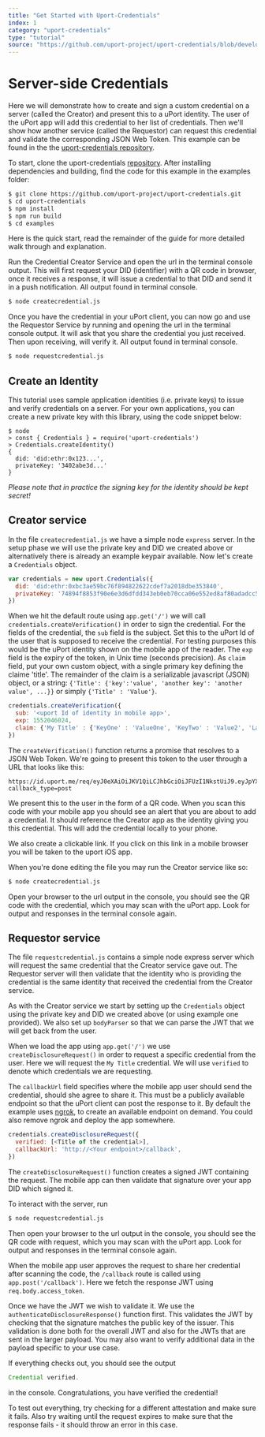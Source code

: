 ```yaml
---
title: "Get Started with Uport-Credentials"
index: 1
category: "uport-credentials"
type: "tutorial"
source: "https://github.com/uport-project/uport-credentials/blob/develop/docs/guides/tutorial.md"
---
```


# Server-side Credentials

Here we will demonstrate how to create and sign a custom credential on a server (called the Creator) and present this to a uPort identity. The user of the uPort app will add this credential to her list of credentials. Then we'll show how another service (called the Requestor) can request this credential and validate the corresponding JSON Web Token. This example can be found in the the [uport-credentials repository](github.com/uport-project/uport-credentials).

To start, clone the uport-credentials [repository](github.com/uport-project/uport-credentials). After installing dependencies and building, find the code for this example in the examples folder:

``` bash
$ git clone https://github.com/uport-project/uport-credentials.git
$ cd uport-credentials
$ npm install
$ npm run build
$ cd examples
```

Here is the quick start, read the remainder of the guide for more detailed walk through and explanation.

Run the Credential Creator Service and open the url in the terminal console output. This will first request your DID (identifier) with a QR code in browser, once it receives a response, it will issue a credential to that DID and send it in a push notification. All output found in terminal console.

``` bash
$ node createcredential.js
```

Once you have the credential in your uPort client, you can now go and use the Requestor Service by running and opening the url in the terminal console output. It will ask that you share the credential you just received. Then upon receiving, will verify it. All output found in terminal console.

``` bash
$ node requestcredential.js
```

## Create an Identity

This tutorial uses sample application identities (i.e. private keys) to issue and verify credentials on a server.  For your own applications, you can create a new private key with this library, using the code snippet below:

```
$ node
> const { Credentials } = require('uport-credentials')
> Credentials.createIdentity()
{
  did: 'did:ethr:0x123...',
  privateKey: '3402abe3d...'
}
```

*Please note that in practice the signing key for the identity should be kept secret!*

## Creator service

In the file `createcredential.js` we have a simple node `express` server. In the setup phase we will use the private key and DID we created above or alternatively there is already an example keypair available. Now let's create a `Credentials` object.

```js
var credentials = new uport.Credentials({
  did: 'did:ethr:0xbc3ae59bc76f894822622cdef7a2018dbe353840',
  privateKey: '74894f8853f90e6e3d6dfdd343eb0eb70cca06e552ed8af80adadcc573b35da3'
})
```

When we hit the default route using `app.get('/')` we will call `credentials.createVerification()` in order to sign the credential. For the fields of the credential, the `sub` field is the subject. Set this to the uPort Id of the user that is supposed to receive the credential. For testing purposes this would be the uPort identity shown on the mobile app of the reader. The `exp` field is the expiry of the token, in Unix time (seconds precision). As `claim` field, put your own custom object, with a single primary key defining the claime 'title'. The remainder of the claim is a serializable javascript (JSON) object, or a string: `{'Title': {'key':'value', 'another key': 'another value', ...}}` or simply `{'Title' : 'Value'}`.

```js
credentials.createVerification({
  sub: '<uport Id of identity in mobile app>',
  exp: 1552046024,
  claim: {'My Title' : {'KeyOne' : 'ValueOne', 'KeyTwo' : 'Value2', 'Last Key' : 'Last Value'}}
})
```

The `createVerification()` function returns a promise that resolves to a JSON Web Token. We're going to present this token to the user through a URL that looks like this:

```
https://id.uport.me/req/eyJ0eXAiOiJKV1QiLCJhbGciOiJFUzI1NkstUiJ9.eyJpYXQiOjE1MzgwNjMyNzIsImV4cCI6MTUzODA2Mzg3MiwidmVyaWZpZWQiOlsiTXkgVGl0bGUiXSwicGVybWlzc2lvbnMiOlsibm90aWZpY2F0aW9ucyJdLCJjYWxsYmFjayI6Imh0dHBzOi8vNDkwNDEyMjYubmdyb2suaW8vY2FsbGJhY2siLCJ0eXBlIjoic2hhcmVSZXEiLCJpc3MiOiJkaWQ6ZXRocjoweGJjM2FlNTliYzc2Zjg5NDgyMjYyMmNkZWY3YTIwMThkYmUzNTM4NDAifQ.5RMznAoaenqxYgycxuqKfuka1XfAHIDKMucnVLGEqs8qI1xmB_XTXGWb1Rw2EJhQtHBG9Br_0siIFAwRQvfoRgE?callback_type=post
```

We present this to the user in the form of a QR code. When you scan this code with your mobile app you should see an alert that you are about to add a credential. It should reference the Creator app as the identity giving you this credential. This will add the credential locally to your phone.

We also create a clickable link. If you click on this link in a mobile browser you will be taken to the uport iOS app.

When you're done editing the file you may run the Creator service like so:

```bash
$ node createcredential.js
```

Open your browser to the url output in the console, you should see the QR code with the credential, which you may scan with the uPort app. Look for output and responses in the terminal console again.

## Requestor service

The file `requestcredential.js` contains a simple node express server which will request the same credential that the Creator service gave out. The Requestor server will then validate that the identity who is providing the credential is the same identity that received the credential from the Creator service.

As with the Creator service we start by setting up the `Credentials` object using the private key and DID we created above (or using example one provided). We also set up `bodyParser` so that we can parse the JWT that we will get back from the user.

When we load the app using `app.get('/')` we use `createDisclosureRequest()` in order to request a specific credential from the user. Here we will request the `My Title` credential. We will use `verified` to denote which credentials we are requesting.

The `callbackUrl` field specifies where the mobile app user should send the credential, should she agree to share it. This must be a publicly available endpoint so that the uPort client can post the response to it. By default the example uses [ngrok](), to create an available endpoint on demand. You could also remove ngrok and deploy the app somewhere.

```js
credentials.createDisclosureRequest({
  verified: [<Title of the credential>],
  callbackUrl: 'http://<Your endpoint>/callback',
})
```

The `createDisclosureRequest()` function creates a signed JWT containing the request. The mobile app can then validate that signature over your app DID which signed it.

To interact with the server, run

```bash
$ node requestcredential.js
```

Then open your browser to the url output in the console, you should see the QR code with request, which you may scan with the uPort app. Look for output and responses in the terminal console again.

When the mobile app user approves the request to share her credential after scanning the code, the `/callback` route is called using `app.post('/callback')`. Here we fetch the response JWT using `req.body.access_token`.

Once we have the JWT we wish to validate it. We use the `authenticateDisclosureResponse()` function first. This validates the JWT by checking that the signature matches the public key of the issuer. This validation is done both for the overall JWT and also for the JWTs that are sent in the larger payload. You may also want to verify additional data in the payload specific to your use case.

If everything checks out, you should see the output

```js
Credential verified.
```

in the console. Congratulations, you have verified the credential!

To test out everything, try checking for a different attestation and make sure it fails. Also try waiting until the request expires to make sure that the response fails - it should throw an error in this case.
